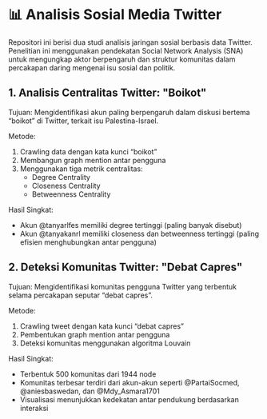 # 📊 Analisis Sosial Media Twitter
Repositori ini berisi dua studi analisis jaringan sosial berbasis data Twitter. Penelitian ini menggunakan pendekatan Social Network Analysis (SNA) untuk mengungkap aktor berpengaruh dan struktur komunitas dalam percakapan daring mengenai isu sosial dan politik.

## 1. Analisis Centralitas Twitter: "Boikot"

Tujuan: Mengidentifikasi akun paling berpengaruh dalam diskusi bertema “boikot” di Twitter, terkait isu Palestina-Israel.

Metode:
1. Crawling data dengan kata kunci “boikot”
2. Membangun graph mention antar pengguna
3. Menggunakan tiga metrik centralitas:
   - Degree Centrality
   - Closeness Centrality
   - Betweenness Centrality

Hasil Singkat:
- Akun @tanyarlfes memiliki degree tertinggi (paling banyak disebut)
- Akun @tanyakanrl memiliki closeness dan betweenness tertinggi (paling efisien menghubungkan antar pengguna)


## 2. Deteksi Komunitas Twitter: "Debat Capres"

Tujuan: Mengidentifikasi komunitas pengguna Twitter yang terbentuk selama percakapan seputar “debat capres”.

Metode:
1. Crawling tweet dengan kata kunci “debat capres”
2. Pembentukan graph mention antar pengguna
3. Deteksi komunitas menggunakan algoritma Louvain

Hasil Singkat:
- Terbentuk 500 komunitas dari 1944 node
- Komunitas terbesar terdiri dari akun-akun seperti @PartaiSocmed, @aniesbaswedan, dan @Mdy_Asmara1701
- Visualisasi menunjukkan kedekatan antar pendukung berdasarkan interaksi
